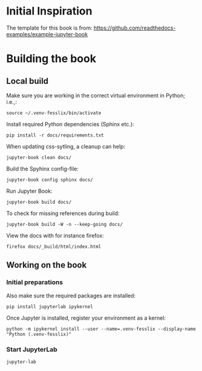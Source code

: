 # Initial Inspiration

The template for this book is from:
https://github.com/readthedocs-examples/example-jupyter-book

# Building the book

## Local build
Make sure you are working in the correct virtual environment in Python; i.e.,:
```
source ~/.venv-fesslix/bin/activate
```

Install required Python dependencies (Sphinx etc.):
```
pip install -r docs/requirements.txt
```

When updating css-sytling, a cleanup can help:
```
jupyter-book clean docs/
```

Build the Spyhinx config-file:
```
jupyter-book config sphinx docs/
```

Run Jupyter Book:
```
jupyter-book build docs/
```
To check for missing references during build:
```
jupyter-book build -W -n --keep-going docs/
```

View the docs with for instance firefox:
```
firefox docs/_build/html/index.html
```

## Working on the book

### Initial preparations

Also make sure the required packages are installed:
```
pip install jupyterlab ipykernel
```

Once Jupyter is installed, register your environment as a kernel:
```
python -m ipykernel install --user --name=.venv-fesslix --display-name "Python (.venv-fesslix)"
```

### Start JupyterLab
```
jupyter-lab
```


